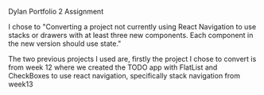 Dylan Portfolio 2 Assignment

I chose to "Converting a project not currently using React Navigation to use stacks or drawers with at least three new components. Each component in the new version should use state."

The two previous projects I used are, firstly the project I chose to convert is from week 12 where we created the TODO app with FlatList and CheckBoxes to use react navigation, specifically stack navigation from week13
